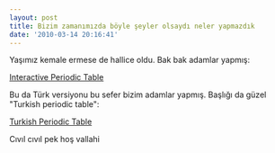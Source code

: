 ```yaml
---
layout: post
title: Bizim zamanımızda böyle şeyler olsaydı neler yapmazdık
date: '2010-03-14 20:16:41'
---
```


Yaşımız kemale ermese de hallice oldu. Bak bak adamlar yapmış:

<a href="http://www.touchspin.com/chem/DisplayTable.html" target="_blank">Interactive Periodic Table</a>

Bu da Türk versiyonu bu sefer bizim adamlar yapmış. Başlığı da güzel "Turkish periodic table":

<a href="http://www.ptable.com/" target="_blank">Turkish Periodic Table</a>

Cıvıl cıvıl pek hoş vallahi
